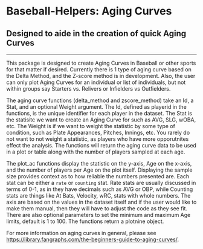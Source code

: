 # Baseball-Helpers: Aging Curves
## Designed to aide in the creation of quick Aging Curves
***

This package is designed to create Aging Curves in Baseball or other sports for that matter if desired. Currently there is 1 type of aging curve based on the Delta Method, and the Z-score method is in development. Also, the user can only plot Aging Curves for an individual or list of individuals, but not within groups say Starters vs. Relivers or Infielders vs Outfielders. 

The aging curve functions (delta_method and zscore_method) take an Id, a Stat, and an optional Weight argument. The Id, defined as playerid in the functions, is the unique identifier for each player in the dataset. The Stat is the statisitc we want to create an Aging Curve for such as AVG, SLG, wOBA, etc. The Weight is if we want to weight the statistic by some type of condition, such as Plate Appearances, Pitches, Innings, etc. You rarely do not want to not weight a statistic, as players who have more opporutnites effect the analysis.  The functions will return the aging curve data to be used in a plot or table along with the number of players sampled at each age.

The plot_ac functions display the statistic on the y-axis, Age on the x-axis, and the number of players per Age on the plot itself. Displaying the sample size provides context as to how reliable the numbers presented are. Each stat can be either a `rate` or `counting` stat. Rate stats are usually discussed in terms of 0-1, as in they have decimals such as AVG or OBP, while Counting stats are things like At Bats, Velocity, wRC, stats with whole numbers. The axis are based on the values in the dataset itself and if the user would like to make them manual, then they will have to adjust the code as they see fit. There are also optional parameters to set the minimum and maximum Age limits, default is 1 to 100. The functions return a plotnine object.

For more information on aging curves in general, please see https://library.fangraphs.com/the-beginners-guide-to-aging-curves/.
